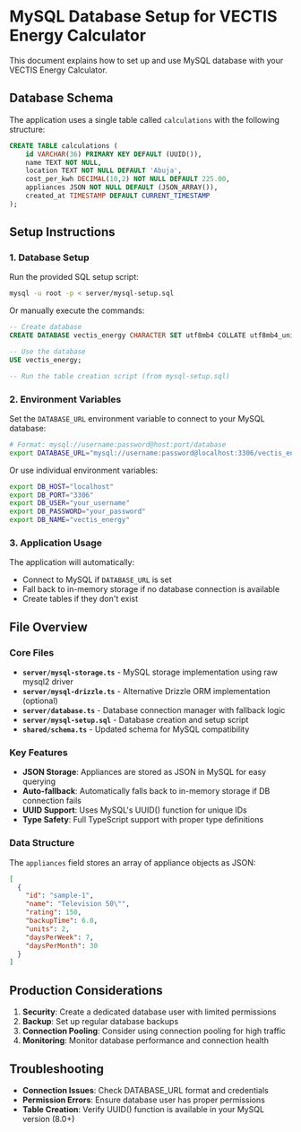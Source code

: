 # MySQL Database Setup for VECTIS Energy Calculator

This document explains how to set up and use MySQL database with your VECTIS Energy Calculator.

## Database Schema

The application uses a single table called `calculations` with the following structure:

```sql
CREATE TABLE calculations (
    id VARCHAR(36) PRIMARY KEY DEFAULT (UUID()),
    name TEXT NOT NULL,
    location TEXT NOT NULL DEFAULT 'Abuja',
    cost_per_kwh DECIMAL(10,2) NOT NULL DEFAULT 225.00,
    appliances JSON NOT NULL DEFAULT (JSON_ARRAY()),
    created_at TIMESTAMP DEFAULT CURRENT_TIMESTAMP
);
```

## Setup Instructions

### 1. Database Setup

Run the provided SQL setup script:

```bash
mysql -u root -p < server/mysql-setup.sql
```

Or manually execute the commands:

```sql
-- Create database
CREATE DATABASE vectis_energy CHARACTER SET utf8mb4 COLLATE utf8mb4_unicode_ci;

-- Use the database
USE vectis_energy;

-- Run the table creation script (from mysql-setup.sql)
```

### 2. Environment Variables

Set the `DATABASE_URL` environment variable to connect to your MySQL database:

```bash
# Format: mysql://username:password@host:port/database
export DATABASE_URL="mysql://username:password@localhost:3306/vectis_energy"
```

Or use individual environment variables:

```bash
export DB_HOST="localhost"
export DB_PORT="3306"
export DB_USER="your_username"
export DB_PASSWORD="your_password"
export DB_NAME="vectis_energy"
```

### 3. Application Usage

The application will automatically:
- Connect to MySQL if `DATABASE_URL` is set
- Fall back to in-memory storage if no database connection is available
- Create tables if they don't exist

## File Overview

### Core Files

- **`server/mysql-storage.ts`** - MySQL storage implementation using raw mysql2 driver
- **`server/mysql-drizzle.ts`** - Alternative Drizzle ORM implementation (optional)
- **`server/database.ts`** - Database connection manager with fallback logic
- **`server/mysql-setup.sql`** - Database creation and setup script
- **`shared/schema.ts`** - Updated schema for MySQL compatibility

### Key Features

- **JSON Storage**: Appliances are stored as JSON in MySQL for easy querying
- **Auto-fallback**: Automatically falls back to in-memory storage if DB connection fails
- **UUID Support**: Uses MySQL's UUID() function for unique IDs
- **Type Safety**: Full TypeScript support with proper type definitions

### Data Structure

The `appliances` field stores an array of appliance objects as JSON:

```json
[
  {
    "id": "sample-1",
    "name": "Television 50\"",
    "rating": 150,
    "backupTime": 6.0,
    "units": 2,
    "daysPerWeek": 7,
    "daysPerMonth": 30
  }
]
```

## Production Considerations

1. **Security**: Create a dedicated database user with limited permissions
2. **Backup**: Set up regular database backups
3. **Connection Pooling**: Consider using connection pooling for high traffic
4. **Monitoring**: Monitor database performance and connection health

## Troubleshooting

- **Connection Issues**: Check DATABASE_URL format and credentials
- **Permission Errors**: Ensure database user has proper permissions
- **Table Creation**: Verify UUID() function is available in your MySQL version (8.0+)